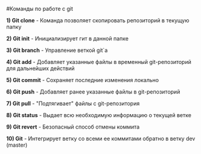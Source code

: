 #Команды по работе с git

**1) Git clone** - Команда позволяет скопировать репозиторий в текущую папку

**2) Git init** - Инициализирует гит в данной папке

**3) Git branch** - Управление веткой git`а

**4) Git add** - Добавляет указанные файлы в временный git-репозиторий для дальнейших действий

**5) Git commit** - Сохраняет последние изменения локально

**6) Git push** - Добавляет ранее указанные файлы в git-репозиторий

**7) Git pull** - "Подтягивает" файлы с git-репозитория

**8) Git status** - Выдает всю необходимую информацию о текущей ветке

**9) Git revert** - Безопасный способ отмены коммита

**10) Git** - Интегрирует ветку со всеми ее коммитами обратно в ветку dev (master)